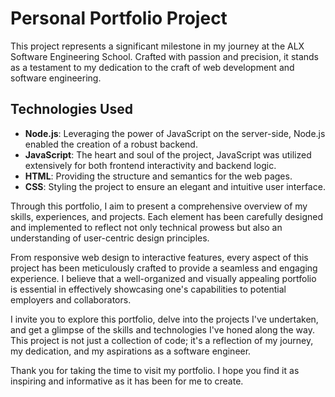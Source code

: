 # Personal Portfolio Project

This project represents a significant milestone in my journey at the ALX Software Engineering School. Crafted with passion and precision, it stands as a testament to my dedication to the craft of web development and software engineering.

## Technologies Used

- **Node.js**: Leveraging the power of JavaScript on the server-side, Node.js enabled the creation of a robust backend.
- **JavaScript**: The heart and soul of the project, JavaScript was utilized extensively for both frontend interactivity and backend logic.
- **HTML**: Providing the structure and semantics for the web pages.
- **CSS**: Styling the project to ensure an elegant and intuitive user interface.

Through this portfolio, I aim to present a comprehensive overview of my skills, experiences, and projects. Each element has been carefully designed and implemented to reflect not only technical prowess but also an understanding of user-centric design principles.

From responsive web design to interactive features, every aspect of this project has been meticulously crafted to provide a seamless and engaging experience. I believe that a well-organized and visually appealing portfolio is essential in effectively showcasing one's capabilities to potential employers and collaborators.

I invite you to explore this portfolio, delve into the projects I've undertaken, and get a glimpse of the skills and technologies I've honed along the way. This project is not just a collection of code; it's a reflection of my journey, my dedication, and my aspirations as a software engineer.

Thank you for taking the time to visit my portfolio. I hope you find it as inspiring and informative as it has been for me to create.

